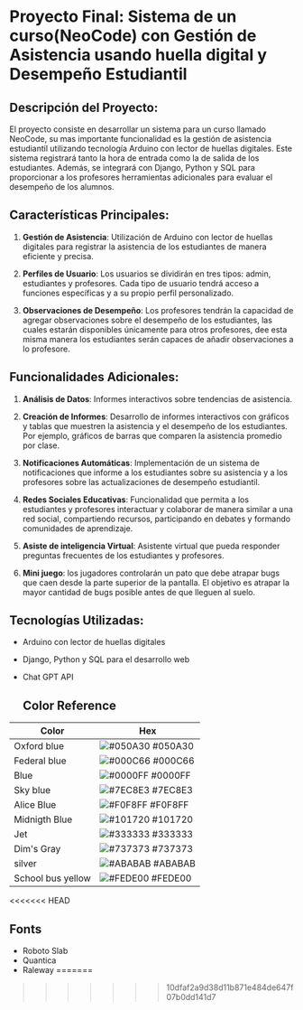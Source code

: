 # Proyecto Final: Sistema de un curso(NeoCode) con Gestión de Asistencia usando huella digital y Desempeño Estudiantil

## Descripción del Proyecto:

El proyecto consiste en desarrollar un sistema  para un curso llamado NeoCode, su mas importante funcionalidad es la gestión de asistencia estudiantil utilizando tecnología Arduino con lector de huellas digitales. Este sistema registrará tanto la hora de entrada como la de salida de los estudiantes. Además, se integrará con Django, Python y SQL para proporcionar a los profesores herramientas adicionales para evaluar el desempeño de los alumnos.

## Características Principales:

1. **Gestión de Asistencia**: Utilización de Arduino con lector de huellas digitales para registrar la asistencia de los estudiantes de manera eficiente y precisa.

2. **Perfiles de Usuario**: Los usuarios se dividirán en tres tipos: admin, estudiantes y profesores. Cada tipo de usuario tendrá acceso a funciones específicas y a su propio perfil personalizado.

4. **Observaciones de Desempeño**: Los profesores tendrán la capacidad de agregar observaciones sobre el desempeño de los estudiantes, las cuales estarán disponibles únicamente para otros profesores, dee esta misma manera los estudiantes serán capaces de añadir observaciones a lo profesore.

## Funcionalidades Adicionales:

1. **Análisis de Datos**: Informes interactivos sobre tendencias de asistencia.

2. **Creación de Informes**: Desarrollo de informes interactivos con gráficos y tablas que muestren la asistencia y el desempeño de los estudiantes. Por ejemplo, gráficos de barras que comparen la asistencia promedio por clase.

3. **Notificaciones Automáticas**: Implementación de un sistema de notificaciones que informe a los estudiantes sobre su asistencia y a los profesores sobre las actualizaciones de desempeño estudiantil.

4. **Redes Sociales Educativas**: Funcionalidad que permita a los estudiantes y profesores interactuar y colaborar de manera similar a una red social, compartiendo recursos, participando en debates y formando comunidades de aprendizaje.

5. **Asiste de inteligencia Virtual**:  Asistente virtual que pueda responder preguntas frecuentes de los estudiantes y profesores.
   
6. **Mini juego**: los jugadores controlarán un pato que debe atrapar bugs que caen desde la parte superior de la pantalla. El objetivo es atrapar la mayor cantidad de bugs posible antes de que lleguen al suelo.

## Tecnologías Utilizadas:

- Arduino con lector de huellas digitales
- Django, Python y SQL para el desarrollo web
- Chat GPT API

  ## Color Reference

| Color             | Hex                                                                |
| ----------------- | ------------------------------------------------------------------ |
| Oxford blue | ![#050A30](https://via.placeholder.com/10/050A30?text=+) #050A30 |
| Federal blue | ![#000C66](https://via.placeholder.com/10/000C66?text=+) #000C66 |
| Blue | ![#0000FF](https://via.placeholder.com/10/0000FF?text=+) #0000FF |
| Sky blue | ![#7EC8E3](https://via.placeholder.com/10/7EC8E3?text=+) #7EC8E3 |
| Alice Blue | ![#F0F8FF](https://via.placeholder.com/10/F0F8FF?text=+) #F0F8FF |
| Midnigth Blue| ![#101720](https://via.placeholder.com/10/101720?text=+) #101720 |
| Jet | ![#333333](https://via.placeholder.com/10/333333?text=+) #333333 |
| Dim's Gray | ![#737373](https://via.placeholder.com/10/737373?text=+) #737373 |
| silver  | ![#ABABAB](https://via.placeholder.com/10/ABABAB?text=+) #ABABAB |
| School bus yellow  | ![#FEDE00](https://via.placeholder.com/10/FEDE00?text=+) #FEDE00 |

<<<<<<< HEAD

## Fonts
- Roboto Slab
- Quantica
- Raleway
=======
>>>>>>> 10dfaf2a9d38d11b871e484de647f07b0dd141d7
